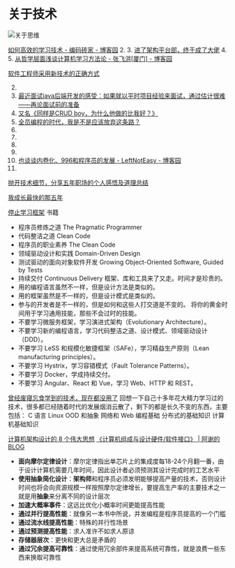 # 关于技术

![关于思维](关于思维.md#^tn7vz4)

 [如何高效的学习技术 - 编码砖家 - 博客园](https://www.cnblogs.com/xiaoyangjia/p/11535486.html)
2. 
3. [进了架构平台部，终于成了大佬](https://mp.weixin.qq.com/s/Zj-8xHqOLE4tK0ceNYPrGw)
4. 
5. [从哲学层面浅谈计算机学习方法论 - 张飞洪[厦门] - 博客园](https://www.cnblogs.com/jackyfei/p/13862607.html)

[软件工程师采用新技术的正确方式](https://mp.weixin.qq.com/s/GGwqrWnNft_ossae_1BM7w)


2. 
3. [最近面试java后端开发的感受：如果就以平时项目经验来面试，通过估计很难——再论面试前的准备](https://www.cnblogs.com/JavaArchitect/p/10011253.html)
5. [又名《同样是CRUD boy，为什么他做的比我好？》](https://book.douban.com/review/10320588/)
6. [全员编程的时代，我是不是应该放弃这条路？](https://www.zhihu.com/question/445562404)
7. 
9. 
11. 
13. 
16. [也谈谈内卷化、996和程序员的发展 - LeftNotEasy - 博客园](https://www.cnblogs.com/LeftNotEasy/p/14280490.html)
17. 

[抛开技术细节，分享五年职场的个人感悟及道理总结](https://www.cnblogs.com/leap/p/12906564.html)

 [我成长最快的那五年](https://mp.weixin.qq.com/s/tBu9_6wI7nX1mVTz0rQ3cA)


[停止学习框架](https://zhuanlan.zhihu.com/p/52814937)
书籍
- 程序员修炼之道 The Pragmatic Programmer
- 代码整洁之道 Clean Code
- 程序员的职业素养 The Clean Code
- 领域驱动设计和实践 Domain-Driven Design
- 测试驱动的面向对象软件开发 Growing Object-Oriented Software, Guided by Tests
- 持续交付 Continuous Delivery
框架、库和工具来了又走。时间才是珍贵的。
- 用的编程语言虽然不一样，但是设计方法是类似的。
- 用的框架虽然是不一样的，但是设计模式是类似的。
- 参与的开发者是不一样的，但是如何和这些人打交道是不变的。
将你的黄金时间用于学习通用技能，那些不会过时的技能。
- 不要学习微服务框架，学习演进式架构（Evolutionary Architecture）。
- 不要学习新的编程语言，学习代码整洁之道、设计模式、领域驱动设计（DDD）。
- 不要学习 LeSS 和规模化敏捷框架（SAFe），学习精益生产原则（Lean manufacturing principles）。
- 不要学习 Hystrix，学习容错模式（Fault Tolerance Patterns）。
- 不要学习 Docker，学成持续交付。
- 不要学习 Angular、React 和 Vue，学习 Web、HTTP 和 REST。

[曾经废寝忘食学到的技术，现在都没用了](https://mp.weixin.qq.com/s?__biz=MzAxOTc0NzExNg==&mid=2665518735&idx=1&sn=4556c1fb4053463bb24dffe178ddae06)
回想一下自己十多年花大精力学习过的技术，很多都已经随着时代的发展烟消云散了，剩下的都是长久不变的东西，主要包括：
C 语言
Linux
OOD 和抽象
网络和 Web 编程基础
分布式的基础知识
计算机基础知识




[计算机架构设计的 8 个伟大思想](https://mp.weixin.qq.com/s/oCmFjBv3MWH7zioEjr-0Eg)
[《计算机组成与设计硬件/软件接口》 | 阿谢的BLOG](https://123xzy.github.io/2019/02/26/%E3%80%8A%E8%AE%A1%E7%AE%97%E6%9C%BA%E7%BB%84%E6%88%90%E4%B8%8E%E8%AE%BE%E8%AE%A1%E7%A1%AC%E4%BB%B6-%E8%BD%AF%E4%BB%B6%E6%8E%A5%E5%8F%A3%E3%80%8B/)
- **面向摩尔定律设计**：摩尔定律指出单芯片上的集成度每18-24个月翻一番，由于设计计算机需要几年时间，因此设计者必须预测其设计完成时的工艺水平
- **使用抽象简化设计**：**架构师**和程序员必须发明能够提高产量的技术，否则设计时间也将会向资源规模一样按照摩尔定律增长，要提高生产率的主要技术之一就是用**抽象**来分离不同的设计层次
- **加速大概率事件**：这远比优化小概率时间更能提高性能
- **通过并行提高性能**：就像另一本书中所说，并发编程是程序员提高的一个门槛
- **通过流水线提高性能**：特殊的并行性场景
- **通过预测提高性能**：求人准许不如求人原谅
- **存储器层次**：更快和更大总是矛盾的
- **通过冗余提高可靠性**：通过使用冗余部件来提高系统可靠性，就是浪费一些东西来换取可靠性


